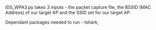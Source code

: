 IDS_WPA3.py takes 3 inputs - the packet capture file, the BSSID (MAC Address) of our target AP and the SSID set for our target AP.

Dependant packages needed to run - tshark,
